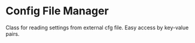 # Config File Manager
Class for reading settings from external cfg file. 
Easy access by key-value pairs.